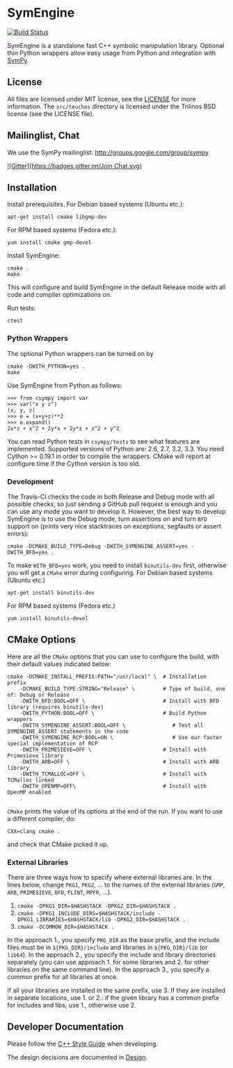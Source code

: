 # SymEngine

[![Build Status](https://travis-ci.org/sympy/symengine.png?branch=master)](https://travis-ci.org/sympy/symengine)

SymEngine is a standalone fast C++ symbolic manipulation library.
Optional thin Python wrappers allow easy usage from Python and
integration with [SymPy](http://sympy.org/).

## License

All files are licensed under MIT license, see the [LICENSE](LICENSE) for more
information. The `src/teuchos` directory is licensed under the Trilinos BSD
license (see the LICENSE file).

## Mailinglist, Chat

We use the SymPy mailinglist: http://groups.google.com/group/sympy

[![Gitter](https://badges.gitter.im/Join Chat.svg)](https://gitter.im/sympy/symengine?utm_source=badge&utm_medium=badge&utm_campaign=pr-badge&utm_content=badge)

## Installation

Install prerequisites.
For Debian based systems (Ubuntu etc.):

    apt-get install cmake libgmp-dev

For RPM based systems (Fedora etc.):

    yum install cmake gmp-devel

Install SymEngine:

    cmake .
    make

This will configure and build SymEngine in the default Release mode with all
code and compiler optimizations on.

Run tests:

    ctest

### Python Wrappers

The optional Python wrappers can be turned on by

    cmake -DWITH_PYTHON=yes .
    make

Use SymEngine from Python as follows:

    >>> from csympy import var
    >>> var("x y z")
    (x, y, z)
    >>> e = (x+y+z)**2
    >>> e.expand()
    2x*z + x^2 + 2y*x + 2y*z + z^2 + y^2

You can read Python tests in `csympy/tests` to see what features are
implemented. Supported versions of Python are: 2.6, 2.7, 3.2, 3.3.
You need Cython >= 0.19.1 in order to compile the wrappers. CMake
will report at configure time if the Cython version is too old.

### Development

The Travis-CI checks the code in both Release and Debug mode with all possible
checks, so just sending a GitHub pull request is enough and you can use any
mode you want to develop it. However, the best way to develop SymEngine is to
use the Debug mode, turn assertions on and turn `BFD` support on (prints very
nice stacktraces on exceptions, segfaults or assert errors):

    cmake -DCMAKE_BUILD_TYPE=Debug -DWITH_SYMENGINE_ASSERT=yes -DWITH_BFD=yes .

To make `WITH_BFD=yes` work, you need to install `binutils-dev` first,
otherwise you will get a `CMake` error during configuring.
For Debian based systems (Ubuntu etc.)

    apt-get install binutils-dev

For RPM based systems (Fedora etc.)

    yum install binutils-devel

## CMake Options

Here are all the `CMake` options that you can use to configure the build, with
their default values indicated below:

    cmake -DCMAKE_INSTALL_PREFIX:PATH="/usr/local" \  # Installation prefix
        -DCMAKE_BUILD_TYPE:STRING="Release" \         # Type of build, one of: Debug or Release
        -DWITH_BFD:BOOL=OFF \                         # Install with BFD library (requires binutils-dev)
        -DWITH_PYTHON:BOOL=OFF \                      # Build Python wrappers
        -DWITH_SYMENGINE_ASSERT:BOOL=OFF \               # Test all SYMENGINE_ASSERT statements in the code
        -DWITH_SYMENGINE_RCP:BOOL=ON \                   # Use our faster special implementation of RCP
        -DWITH_PRIMESIEVE=OFF \                       # Install with Primesieve library
        -DWITH_ARB=OFF \                              # Install with ARB library
        -DWITH_TCMALLOC=OFF \                         # Install with TCMalloc linked
        -DWITH_OPENMP=OFF\                            # Install with OpenMP enabled
        .

`CMake` prints the value of its options at the end of the run.
If you want to use a different compiler, do:

    CXX=clang cmake .

and check that CMake picked it up.

### External Libraries

There are three ways how to specify where external libraries are. In the lines
below, change `PKG1`, `PKG2`, ... to the names of the external libraries (`GMP`, `ARB`, `PRIMESIEVE`,
`BFD`, `FLINT`, `MPFR`, ...).

1. `cmake -DPKG1_DIR=$HASHSTACK -DPKG2_DIR=$HASHSTACK .`
2. `cmake -DPKG1_INCLUDE_DIRS=$HASHSTACK/include -DPKG1_LIBRARIES=$HASHSTACK/lib -DPKG2_DIR=$HASHSTACK .`
3. `cmake -DCOMMON_DIR=$HASHSTACK .`

In the approach 1., you specify `PKG_DIR` as the base prefix, and the include
files must be in `${PKG_DIR}/include` and libraries in `${PKG_DIR}/lib` (or
`lib64`). In the approach 2., you specify the include and library directories
separately (you can use approach 1. for some libraries and 2. for other
libraries on the same command line). In the approach 3., you specify a common
prefix for all libraries at once.

If all your libraries are installed in the same prefix, use 3. If they are
installed in separate locations, use 1. or 2.: if the given library has a
common prefix for includes and libs, use 1., otherwise use 2.

## Developer Documentation

Please follow the [C++ Style Guide](doc/style_guide.md) when developing.

The design decisions are documented in [Design](doc/design.md).

